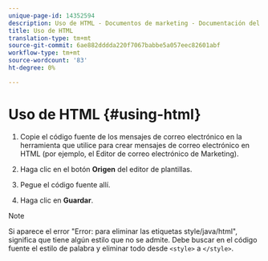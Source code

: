 ```yaml
---
unique-page-id: 14352594
description: Uso de HTML - Documentos de marketing - Documentación del producto
title: Uso de HTML
translation-type: tm+mt
source-git-commit: 6ae882dddda220f7067babbe5a057eec82601abf
workflow-type: tm+mt
source-wordcount: '83'
ht-degree: 0%

---
```



# Uso de HTML {#using-html}

1. Copie el código fuente de los mensajes de correo electrónico en la herramienta que utilice para crear mensajes de correo electrónico en HTML (por ejemplo, el Editor de correo electrónico de Marketing).

1. Haga clic en el botón **Origen** del editor de plantillas.

1. Pegue el código fuente allí.

1. Haga clic en **Guardar**.

>[!NOTE]
>
>Si aparece el error &quot;Error: para eliminar las etiquetas style/java/html&quot;, significa que tiene algún estilo que no se admite. Debe buscar en el código fuente el estilo de palabra y eliminar todo desde `<style>` a `</style>`.
